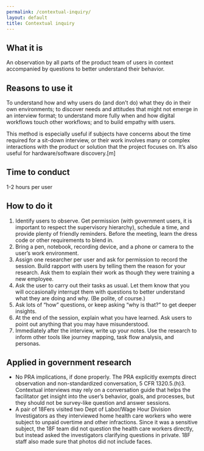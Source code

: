 ```yaml
---
permalink: /contextual-inquiry/
layout: default
title: Contextual inquiry
---
```


## What it is

An observation by all parts of the product team of users in context accompanied by questions to better understand their behavior. 

## Reasons to use it

To understand how and why users do (and don’t do) what they do in their own environments; to discover needs and attitudes that might not emerge in an interview format; to understand more fully when and how digital workflows touch other workflows; and to build empathy with users.

This method is especially useful if subjects have concerns about the time required for a sit-down interview, or their work involves many or complex interactions with the product or solution that the project focuses on. It’s also useful for hardware/software discovery.[m]

## Time to conduct

1-2 hours per user

## How to do it

1. Identify users to observe. Get permission (with government users, it is important to respect the supervisory hierarchy), schedule a time, and provide plenty of friendly reminders. Before the meeting, learn the dress code or other requirements to blend in.
2. Bring a pen, notebook, recording device, and a phone or camera to the user’s work environment.
3. Assign one researcher per user and ask for permission to record the session. Build rapport with users by telling them the reason for your research. Ask them to explain their work as though they were training a new employee. 
4. Ask the user to carry out their tasks as usual. Let them know that you will occasionally interrupt them with questions to better understand what they are doing and why. (Be polite, of course.)
5. Ask lots of “how” questions, or keep asking “why is that?” to get deeper insights. 
6. At the end of the session, explain what you have learned. Ask users to point out anything that you may have misunderstood.
7. Immediately after the interview, write up your notes. Use the research to inform other tools like journey mapping, task flow analysis, and personas. 

## Applied in government research

-  No PRA implications, if done properly. The PRA explicitly exempts direct observation and non-standardized conversation, 5 CFR 1320.5.(h)3. Contextual interviews may rely on a conversation guide that helps the facilitator get insight into the user’s behavior, goals, and processes, but they should not be survey-like question and answer sessions. 
-  A pair of 18Fers visited two Dept of Labor/Wage Hour Division Investigators as they interviewed home health care workers who were subject to unpaid overtime and other infractions. Since it was a sensitive subject, the 18F team did not question the health care workers directly, but instead asked the investigators clarifying questions in private. 18F staff also made sure that photos did not include faces.
